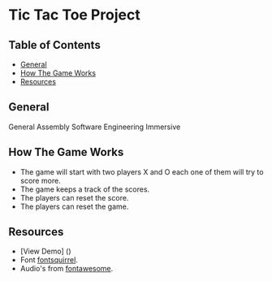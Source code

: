 # Tic Tac Toe Project

## Table of Contents

* [General](#general)
* [How The Game Works](#how-the-game-works)
* [Resources](#resources)

## General

General Assembly Software Engineering Immersive

## How The Game Works

* The game will start with two players X and O each one of them will try to score more.
* The game keeps a track of the scores.
* The players can reset the score.
* The players can reset the game.


## Resources
* [View Demo] ()
* Font [fontsquirrel](https://www.fontsquirrel.com/fonts/list/find_fonts/400?filter%5Blicense%5D%5B0%5D=web).
* Audio's from [fontawesome](https://freesound.org/).

